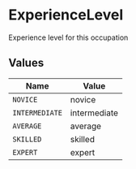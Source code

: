 # ExperienceLevel

Experience level for this occupation


## Values

| Name           | Value          |
| -------------- | -------------- |
| `NOVICE`       | novice         |
| `INTERMEDIATE` | intermediate   |
| `AVERAGE`      | average        |
| `SKILLED`      | skilled        |
| `EXPERT`       | expert         |